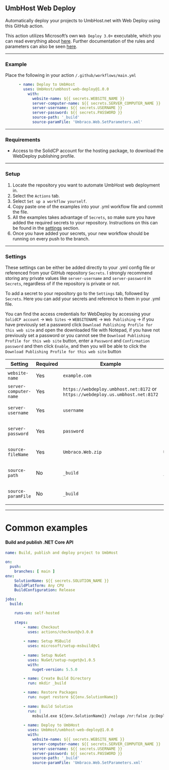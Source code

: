 ## UmbHost Web Deploy
Automatically deploy your projects to UmbHost.net with Web Deploy using this GitHub action. 

This action utilizes Microsoft’s own `Web Deploy 3.0+` executable, which you can read everything about [here](https://docs.microsoft.com/en-us/aspnet/web-forms/overview/deployment/web-deployment-in-the-enterprise/deploying-web-packages). Further documentation of the rules and parameters can also be seen [here](https://docs.microsoft.com/en-us/previous-versions/windows/it-pro/windows-server-2008-r2-and-2008/dd568992(v=ws.10)).

---

### Example
Place the following in your action `/.github/workflows/main.yml`
```yml
      - name: Deploy to UmbHost
        uses: UmbHost/umbhost-web-deploy@1.0.0
          with:
            website-name: ${{ secrets.WEBSITE_NAME }}
            server-computer-name: ${{ secrets.SERVER_COMPUTER_NAME }}
            server-username: ${{ secrets.USERNAME }}
            server-password: ${{ secrets.PASSWORD }}
            source-path: '_build'
            source-paramFile: 'Umbraco.Web.SetParameters.xml'
```

---

### Requirements
- Access to the SolidCP account for the hosting package, to download the WebDeploy publishing profile.

---

### Setup
1. Locate the repository you want to automate UmbHost web deployment in.
2. Select the `Actions` tab.
3. Select `Set up a workflow yourself`.
4. Copy paste one of the examples into your .yml workflow file and commit the file.
5. All the examples takes advantage of `Secrets`, so make sure you have added the required secrets to your repository. Instructions on this can be found in the [settings](#settings) section.
6. Once you have added your secrets, your new workflow should be running on every push to the branch.

---

### Settings
These settings can be either be added directly to your .yml config file or referenced from your GitHub repository `Secrets`. I strongly recommend storing any private values like `server-username` and `server-password` in `Secrets`, regardless of if the repository is private or not.

To add a secret to your repository go to the `Settings` tab, followed by `Secrets`. Here you can add your secrets and reference to them in your .yml file.

You can find the access credentials for WebDeploy by accessing your `SolidCP account` -> `Web Sites` -> `WEBSITENAME` -> `Web Publishing` -> if you have previously set a password click `Download Publishing Profile for this web site` and open the downloaded file with Notepad, if you have not previously set a password or you cannot see the `Download Publishing Profile for this web site` button, enter a `Password` and `Confirmation password` and then click `Enable`, and then you will be able to click the `Download Publishing Profile for this web site` button

| Setting | Required | Example | Default Value | Description |
|-|-|-|-|-|
| `website-name`          | Yes | `example.com` | | Website name as found in SolidCP |
| `server-computer-name`  | Yes | `https://webdeploy.umbhost.net:8172` or `https://webdeploy.us.umbhost.net:8172` | | Computer name, including the port|
| `server-username`       | Yes | `username`        | | Your UmbHost Web Publishing username |
| `server-password`       | Yes | `password`        | | Your UmbHost Web Publishing password |
| `source-fileName`       | Yes | `Umbraco.Web.zip`        | `Umbraco.Web.zip` | The location of the SetParameters.xml file |
| `source-path`       | No | `_build`        | `_build`  | The source directory for payload |
| `source-paramFile`       | No | `_build`        |  | The location of the SetParameters.xml file |
---

# Common examples
#### Build and publish .NET Core API

```yml
name: Build, publish and deploy project to UmbHost

on:
  push:
    branches: [ main ]
env:
    SolutionName: ${{ secrets.SOLUTION_NAME }}
    BuildPlatform: Any CPU
    BuildConfiguration: Release

jobs:
  build:

    runs-on: self-hosted
    
    steps:
        - name: Checkout
          uses: actions/checkout@v3.0.0
    
        - name: Setup MSBuild
          uses: microsoft/setup-msbuild@v1
          
        - name: Setup NuGet
          uses: NuGet/setup-nuget@v1.0.5
          with:
            nuget-version: 5.5.0

        - name: Create Build Directory
          run: mkdir _build

        - name: Restore Packages
          run: nuget restore ${{env.SolutionName}}
      
        - name: Build Solution
          run: | 
            msbuild.exe ${{env.SolutionName}} /nologo /nr:false /p:DeployOnBuild=true /p:DeployDefaultTarget=WebPublish /p:WebPublishMethod=Package /p:PackageAsSingleFile=true /p:DeleteExistingFiles=True /p:SkipInvalidConfigurations=true /p:IncludeSetAclProviderOnDestination=False /p:AutoParameterizationWebConfigConnectionStrings=False /p:platform="${{env.BuildPlatform}}" /p:configuration="${{env.BuildConfiguration}}" /p:PackageLocation="../_build"
            
        - name: Deploy to UmbHost
          uses: UmbHost/umbhost-web-deploy@1.0.0
          with:
            website-name: ${{ secrets.WEBSITE_NAME }}
            server-computer-name: ${{ secrets.SERVER_COMPUTER_NAME }}
            server-username: ${{ secrets.USERNAME }}
            server-password: ${{ secrets.PASSWORD }}
            source-path: '_build'
            source-paramFile: 'Umbraco.Web.SetParameters.xml'

```
